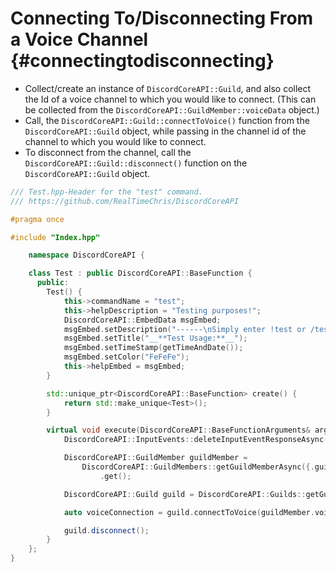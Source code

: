 Connecting To/Disconnecting From a Voice Channel {#connectingtodisconnecting}
============
- Collect/create an instance of `DiscordCoreAPI::Guild`, and also collect the Id of a voice channel to which you would like to connect. (This can be collected from the `DiscordCoreAPI::GuildMember::voiceData` object.)
- Call, the `DiscordCoreAPI::Guild::connectToVoice()` function from the `DiscordCoreAPI::Guild` object, while passing in the channel id of the channel to which you would like to connect.
- To disconnect from the channel, call the `DiscordCoreAPI::Guild::disconnect()` function on the `DiscordCoreAPI::Guild` object.
```cpp
/// Test.hpp-Header for the "test" command.
/// https://github.com/RealTimeChris/DiscordCoreAPI

#pragma once

#include "Index.hpp"

	namespace DiscordCoreAPI {

	class Test : public DiscordCoreAPI::BaseFunction {
	  public:
		Test() {
			this->commandName = "test";
			this->helpDescription = "Testing purposes!";
			DiscordCoreAPI::EmbedData msgEmbed;
			msgEmbed.setDescription("------\nSimply enter !test or /test!\n------");
			msgEmbed.setTitle("__**Test Usage:**__");
			msgEmbed.setTimeStamp(getTimeAndDate());
			msgEmbed.setColor("FeFeFe");
			this->helpEmbed = msgEmbed;
		}

		std::unique_ptr<DiscordCoreAPI::BaseFunction> create() {
			return std::make_unique<Test>();
		}

		virtual void execute(DiscordCoreAPI::BaseFunctionArguments& args) {
			DiscordCoreAPI::InputEvents::deleteInputEventResponseAsync(args.eventData);

			DiscordCoreAPI::GuildMember guildMember =
				DiscordCoreAPI::GuildMembers::getGuildMemberAsync({.guildMemberId = args.eventData.getAuthorId(), .guildId = args.eventData.getGuildId()})
					.get();

			DiscordCoreAPI::Guild guild = DiscordCoreAPI::Guilds::getGuildAsync({.guildId = args.eventData.getGuildId()}).get();

			auto voiceConnection = guild.connectToVoice(guildMember.voiceData.channelId);

			guild.disconnect();
		}
	};
}
```